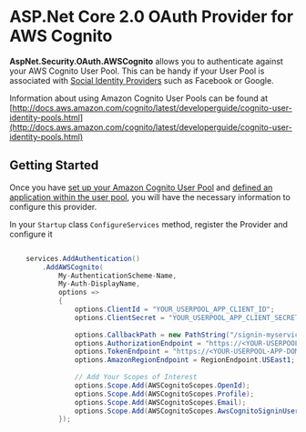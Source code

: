 # ASP.Net Core 2.0 OAuth Provider for AWS Cognito

**AspNet.Security.OAuth.AWSCognito** allows you to authenticate against your AWS Cognito User Pool. This can be handy if your User Pool is associated with [Social Identity Providers](http://docs.aws.amazon.com/cognito/latest/developerguide/cognito-user-pools-social.html) such as Facebook or Google.

Information about using Amazon Cognito User Pools can be found at [http://docs.aws.amazon.com/cognito/latest/developerguide/cognito-user-identity-pools.html](http://docs.aws.amazon.com/cognito/latest/developerguide/cognito-user-identity-pools.html)

## Getting Started

Once you have [set up your Amazon Cognito User Pool](http://docs.aws.amazon.com/cognito/latest/developerguide/getting-started-with-cognito-user-pools.html) and [defined an application within the user pool](http://docs.aws.amazon.com/cognito/latest/developerguide/cognito-user-pools-app-integration.html), you will have the necessary information to configure this provider.

In your `Startup` class `ConfigureServices` method, register the Provider and configure it 

```csharp

    services.AddAuthentication()
        .AddAWSCognito(
            My-AuthenticationScheme-Name,
            My-Auth-DisplayName,
            options =>
            {
                options.ClientId = "YOUR_USERPOOL_APP_CLIENT_ID";
                options.ClientSecret = "YOUR_USERPOOL_APP_CLIENT_SECRET";
                
                options.CallbackPath = new PathString("/signin-myservice"); // Your UserPool App Callback Url
                options.AuthorizationEndpoint = "https://<YOUR-USERPOOL-APP-DOMAIN-PREFIX>.auth.us-east-1.amazoncognito.com/authorize";
                options.TokenEndpoint = "https://<YOUR-USERPOOL-APP-DOMAIN-PREFIX>.auth.us-east-1.amazoncognito.com/token";
                options.AmazonRegionEndpoint = RegionEndpoint.USEast1; // AWS Region of your Cognito User Pool
                
                // Add Your Scopes of Interest
                options.Scope.Add(AWSCognitoScopes.OpenId);
                options.Scope.Add(AWSCognitoScopes.Profile);
                options.Scope.Add(AWSCognitoScopes.Email);
                options.Scope.Add(AWSCognitoScopes.AwsCognitoSigninUserAdmin);
            });

```
